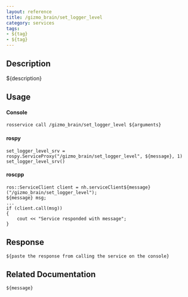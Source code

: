 ```yaml
---
layout: reference
title: /gizmo_brain/set_logger_level
category: services
tags: 
- ${tag} 
- ${tag}
---
```


## Description
${description}

## Usage
#### Console
```
rosservice call /gizmo_brain/set_logger_level ${arguments}
```

#### rospy
```
set_logger_level_srv = rospy.ServiceProxy("/gizmo_brain/set_logger_level", ${message}, 1)
set_logger_level_srv()
```

#### roscpp
```
ros::ServiceClient client = nh.serviceClient${message}("/gizmo_brain/set_logger_level");
${message} msg;
...
if (client.call(msg))
{
    cout << "Service responded with message";
}
```

## Response
```
${paste the response from calling the service on the console}
```

## Related Documentation
``${message}``